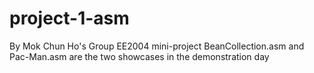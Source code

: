 # project-1-asm
By Mok Chun Ho's Group
EE2004 mini-project
BeanCollection.asm and Pac-Man.asm are the two showcases in the demonstration day
